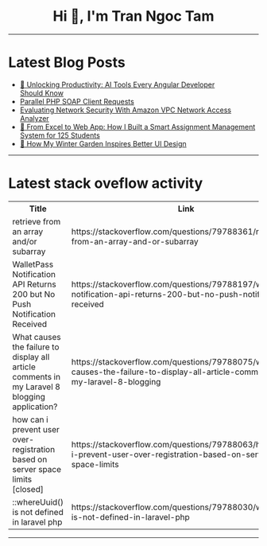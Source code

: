 <h1 align="center">Hi 👋, I'm Tran Ngoc Tam</h1>

---

# Latest Blog Posts 
<!-- BLOG-POST-LIST:START -->
- [🚀 Unlocking Productivity: AI Tools Every Angular Developer Should Know](https://dev.to/karol_modelski/unlocking-productivity-ai-tools-every-angular-developer-should-know-1fj)
- [Parallel PHP SOAP Client Requests](https://dev.to/andreistsiapanau/parallel-php-soap-client-requests-5glg)
- [Evaluating Network Security With Amazon VPC Network Access Analyzer](https://dev.to/aws-builders/evaluating-network-security-with-amazon-vpc-network-access-analyzer-2h41)
- [🚀 From Excel to Web App: How I Built a Smart Assignment Management System for 125 Students](https://dev.to/anticoder03/from-excel-to-web-app-how-i-built-a-smart-assignment-management-system-for-125-students-3jac)
- [🌿 How My Winter Garden Inspires Better UI Design](https://dev.to/shubhradev/how-my-winter-garden-inspires-better-ui-design-4b48)
<!-- BLOG-POST-LIST:END -->

---

# Latest stack oveflow activity
<table>
  <tr><th>Title</th><th>Link</th></tr>
  <!-- STACKOVERFLOW:START --><tr><td>retrieve from an array and/or subarray</td><td>https://stackoverflow.com/questions/79788361/retrieve-from-an-array-and-or-subarray</td></tr><tr><td>WalletPass Notification API Returns 200 but No Push Notification Received</td><td>https://stackoverflow.com/questions/79788197/walletpass-notification-api-returns-200-but-no-push-notification-received</td></tr><tr><td>What causes the failure to display all article comments in my Laravel 8 blogging application?</td><td>https://stackoverflow.com/questions/79788075/what-causes-the-failure-to-display-all-article-comments-in-my-laravel-8-blogging</td></tr><tr><td>how can i prevent user over-registration based on server space limits [closed]</td><td>https://stackoverflow.com/questions/79788063/how-can-i-prevent-user-over-registration-based-on-server-space-limits</td></tr><tr><td>::whereUuid&lpar;&rpar; is not defined in laravel php</td><td>https://stackoverflow.com/questions/79788030/whereuuid-is-not-defined-in-laravel-php</td></tr><!-- STACKOVERFLOW:END -->
</table>

---



